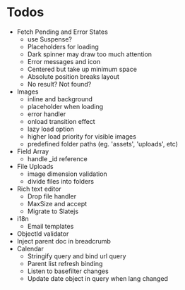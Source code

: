 # Todos
- Fetch Pending and Error States
    - use Suspense?
    - Placeholders for loading
    - Dark spinner may draw too much attention
    - Error messages and icon
    - Centered but take up minimum space
    - Absolute position breaks layout
    - No result? Not found?
- Images
    - inline and background
    - placeholder when loading
    - error handler
    - onload transition effect
    - lazy load option
    - higher load priority for visible images
    - predefined folder paths (eg. 'assets', 'uploads', etc)
- Field Array
    - handle _id reference
- File Uploads
    - image dimension validation
    - divide files into folders
- Rich text editor
    - Drop file handler
    - MaxSize and accept
    - Migrate to Slatejs
- i18n
    - Email templates
- ObjectId validator
- Inject parent doc in breadcrumb
- Calendar
    - Stringify query and bind url query
    - Parent list refresh binding
    - Listen to basefilter changes
    - Update date object in query when lang changed